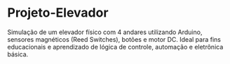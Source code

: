 # Projeto-Elevador
Simulação de um elevador físico com 4 andares utilizando Arduino, sensores magnéticos (Reed Switches), botões e motor DC. Ideal para fins educacionais e aprendizado de lógica de controle, automação e eletrônica básica.

